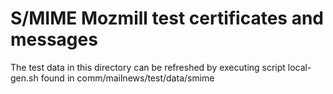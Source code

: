 S/MIME Mozmill test certificates and messages
=============================================

The test data in this directory can be refreshed by executing script
local-gen.sh found in comm/mailnews/test/data/smime

